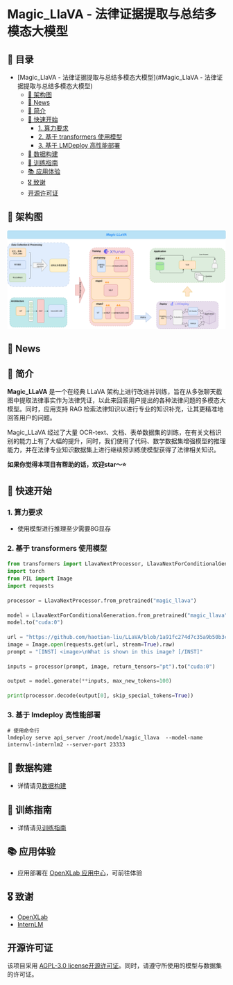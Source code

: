 # Magic_LlaVA - 法律证据提取与总结多模态大模型





## 📖 目录

- [Magic_LlaVA - 法律证据提取与总结多模态大模型](#Magic_LlaVA - 法律证据提取与总结多模态大模型)
  - [📄 架构图](#-架构图)
  - [🎉 News](#-News)
  - [📝 简介](#-简介)
  - [📌 快速开始](#-快速开始)
    - [1. 算力要求](#1-算力要求)
    - [2. 基于 transformers 使用模型](#2-基于-transformers-使用模型)
    - [3. 基于 LMDeploy 高性能部署](#3-基于-lmdeploy-高性能部署)
  - [📒 数据构建](#-数据构建)
  - [🔧 训练指南](#-训练指南)
  - [📚 应用体验](#-应用体验)
  - [🎖️ 致谢](#%EF%B8%8F-致谢)
  - [开源许可证](#开源许可证)



## 📄 架构图

<div align="center">
  <img src="../assets/Magic_llava.drawio.png" width="1000"/>
</div>



## 🎉 News



## 📝 简介

**Magic_LLaVA** 是一个在经典 LLaVA 架构上进行改进并训练，旨在从多张聊天截图中提取法律事实作为法律凭证，以此来回答用户提出的各种法律问题的多模态大模型。同时，应用支持 RAG 检索法律知识以进行专业的知识补充，让其更精准地回答用户的问题。

Magic_LLaVA 经过了大量 OCR-text、文档、表单数据集的训练，在有关文档识别的能力上有了大幅的提升，同时，我们使用了代码、数学数据集增强模型的推理能力，并在法律专业知识数据集上进行继续预训练使模型获得了法律相关知识。

**如果你觉得本项目有帮助的话，欢迎star～⭐**



## 📌 快速开始

### 1. 算力要求

- 使用模型进行推理至少需要8G显存



### 2. 基于 transformers 使用模型

```python
from transformers import LlavaNextProcessor, LlavaNextForConditionalGeneration
import torch
from PIL import Image
import requests

processor = LlavaNextProcessor.from_pretrained("magic_llava")

model = LlavaNextForConditionalGeneration.from_pretrained("magic_llava", torch_dtype=torch.float16, low_cpu_mem_usage=True) 
model.to("cuda:0")

url = "https://github.com/haotian-liu/LLaVA/blob/1a91fc274d7c35a9b50b3cb29c4247ae5837ce39/images/llava_v1_5_radar.jpg?raw=true"
image = Image.open(requests.get(url, stream=True).raw)
prompt = "[INST] <image>\nWhat is shown in this image? [/INST]"

inputs = processor(prompt, image, return_tensors="pt").to("cuda:0")

output = model.generate(**inputs, max_new_tokens=100)

print(processor.decode(output[0], skip_special_tokens=True))

```



### 3. 基于 lmdeploy 高性能部署

```shell
# 使用命令行
lmdeploy serve api_server /root/model/magic_llava  --model-name internvl-internlm2 --server-port 23333
```



## 📒 数据构建

- 详情请见[数据构建](./datasets/README.md)



## 🔧 训练指南

- 详情请见[训练指南](./train/README.md)



## 📚 应用体验

- 应用部署在 [OpenXLab 应用中心](https://openxlab.org.cn/apps/detail/Nobody-ML/Magic_LLaVA)，可前往体验



## 🎖️ 致谢

- [OpenXLab](https://openxlab.org.cn/home)
- [InternLM](https://github.com/InternLM/InternLM/tree/main)

## 开源许可证

该项目采用 [AGPL-3.0 license开源许可证](LICENSE)。同时，请遵守所使用的模型与数据集的许可证。
